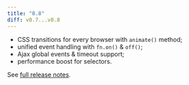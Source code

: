 ```yaml
---
title: "0.8"
diff: v0.7...v0.8
---
```


* CSS transitions for every browser with `animate()` method;
* unified event handling with `fn.on()` & `off()`;
* Ajax global events & timeout support;
* performance boost for selectors.

See [full release notes](https://gist.github.com/1337487 "Zepto 0.8 release notes").
